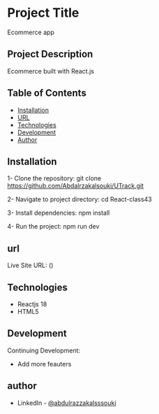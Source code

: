 # Project Title

Ecommerce app

## Project Description

Ecommerce built with React.js

## Table of Contents

- [Installation](#installation)
- [URL](#url)
- [Technologies](#technologies)
- [Development](#development)
- [Author](#author)

## Installation

1- Clone the repository:
git clone https://github.com/Abdalrzakalsouki/UTrack.git

2- Navigate to project directory:
cd React-class43

3- Install dependencies:
npm install

4- Run the project:
npm run dev

## url

Live Site URL: ()

## Technologies

- Reactjs 18
- HTML5

## Development

Continuing Development:

- Add more feauters

## author

- LinkedIn - [@abdulrazzakalsssouki](https://www.linkedin.com/in/abdulrazzakalsssouki)
